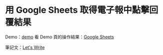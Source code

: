 # 用 Google Sheets 取得電子報中點擊回覆結果

Demo：[demo](https://letswritetw.github.io/google-sheets-edm-reply/edm.html)
看 Demo 頁的操作結果：[Google Sheets](https://docs.google.com/spreadsheets/d/1qH_RRQrqCnSbzGdV1YHVz99Amvn7oCJmnEBuZj5K_3s/edit?usp=sharing)

筆記文：[Let's Write](https://letswrite.tw/google-sheets-edm-reply/)